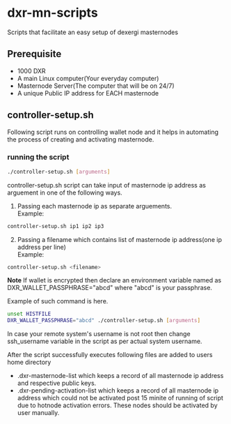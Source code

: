 # dxr-mn-scripts
Scripts that facilitate an easy setup of dexergi masternodes  

## Prerequisite
* 1000 DXR
* A main Linux computer(Your everyday computer)
* Masternode Server(The computer that will be on 24/7)
* A unique Public IP address for EACH masternode

## controller-setup.sh
Following script runs on controlling wallet node and it helps in automating the process of creating and activating masternode.  

### running the script
```bash
./controller-setup.sh [arguments]
```

controller-setup.sh script can take input of masternode ip address as arguement in one of the following ways.

1. Passing each masternode ip as separate arguements.   
Example: 
```bash
controller-setup.sh ip1 ip2 ip3 
```

2. Passing a filename which contains list of masternode ip address(one ip address per line)   
Example: 
```bash
controller-setup.sh <filename>
```

**Note**
If wallet is encrypted then declare an environment variable named as DXR_WALLET_PASSPHRASE="abcd" where "abcd" is your passphrase.  

Example of such command is here.
```bash
unset HISTFILE
DXR_WALLET_PASSPHRASE="abcd" ./controller-setup.sh [arguments]
```

In case your remote system's username is not root then change ssh_username variable in the script as per actual system username.

After the script successfully executes following files are added to users home directory     
* .dxr-masternode-list which keeps a record of all masternode ip address and respective public keys.
* .dxr-pending-activation-list which keeps a record of all masternode ip address which could not be activated post 15 minite of running of script due to hotnode activation errors. These nodes should be activated by user manually. 

